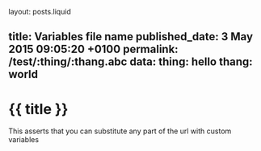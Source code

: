 layout: posts.liquid

title:  Variables file name
published_date:  3 May 2015 09:05:20 +0100
permalink: /test/:thing/:thang.abc
data:
  thing: hello
  thang: world
---
# {{ title }}

This asserts that you can substitute any part of the url with custom variables
